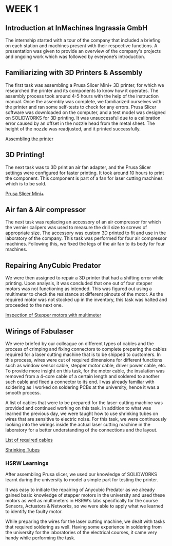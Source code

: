 # WEEK 1 
## Introduction at InMachines Ingrassia GmbH
The internship started with a tour of the company that included a briefing on each station and machines present with their respective functions. A presentation was given to provide an overview of the company's projects and ongoing work which was followed by everyone’s introduction. 

## Familiarizing with 3D Printers & Assembly
The first task was assembling a Prusa Slicer Mini+ 3D printer, for which we researched the printer and its components to know how it operates. The assembly process took around 4-5 hours with the help of the instruction manual. Once the assembly was complete, we familiarized ourselves with the printer and ran some self-tests to check for any errors. Prusa Slicer software was downloaded on the computer, and a test model was designed on SOLIDWORKS for 3D printing. It was unsuccessful due to a calibration error caused by an offset in the nozzle head from the metal sheet. The height of the nozzle was readjusted, and it printed successfully. 

[Assembling the printer](IMG%201.jpeg)


## 3D Printing!
The next task was to 3D print an air fan adapter, and the Prusa Slicer settings were configured for faster printing. It took around 10 hours to print the component. This component is part of a fan for laser cutting machines which is to be sold.


[Prusa Slicer Mini+](IMG2.jpeg)



## Air fan & Air compressor
The next task was replacing an accessory of an air compressor for which the vernier calipers was used to measure the drill size to screws of appropriate size. The accessory was custom 3D printed to fit and use in the laboratory of the company. This task was performed for four air compressor machines. Following this, we fixed the legs of the air fan to its body for four machines.

## Repairing AnyCubic Predator
We were then assigned to repair a 3D printer that had a shifting error while printing. Upon analysis, it was concluded that one out of four stepper motors was not functioning as intended. This was figured out using a multimeter to check the resistance at different pinouts of the motor. As the required motor was not stocked up in the inventory, this task was halted and proceeded to the next one.

[Inspection of Stepper motors with multimeter](IMG5.jpeg)


## Wirings of Fabulaser 

We were briefed by our colleague on different types of cables and the process of crimping and fixing connectors to complete preparing the cables required for a laser cutting machine that is to be shipped to customers. In this process, wires were cut of required dimensions for different functions such as window sensor cable, stepper motor cable, driver power cable, etc. To provide more insight on this task, for the motor cable, the insulation was removed from a 4-core cable of a certain length and soldered to another such cable and fixed a connector to its end. I was already familiar with soldering as I worked on soldering PCBs at the university, hence it was a smooth process.

A list of cables that were to be prepared for the laser-cutting machine was provided and continued working on this task. In addition to what was learned the previous day, we were taught how to use shrinking tubes on wires that are sensitive to electric noise. For this task, we were continuously looking into the wirings inside the actual laser cutting machine in the laboratory for a better understanding of the connections and the layout. 


[List of required cables](IMG4.jpeg)


[Shrinking Tubes](IMG3.jpeg)

### HSRW Learnings
After assembling Prusa slicer, we used our knowledge of SOLIDWORKS learnt during the university to model a simple part for testing the printer. 

It was easy to initiate the repairing of Anycubic Predator as we already gained basic knowledge of stepper motors in the university and used these motors as well as multimeters in HSRW’s labs specifically for the course Sensors, Actuators & Networks, so we were able to apply what we learned to identify the faulty motor.


While preparing the wires for the laser cutting machine, we dealt with tasks that required soldering as well. Having some experience in soldering from the university for the laboratories of the electrical courses, it came very handy while performing the task.






